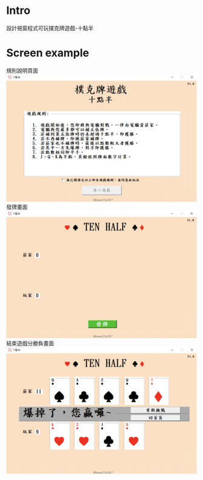 # Intro
設計視窗程式可玩撲克牌遊戲-十點半
# Screen example
規則說明頁面
![image](https://github.com/Samuelchi861008/WindowsForm-PokerCardsGame/blob/master/PokerCards/1.png)
發牌畫面
![image](https://github.com/Samuelchi861008/WindowsForm-PokerCardsGame/blob/master/PokerCards/2.png)
結束遊戲分勝負畫面
![image](https://github.com/Samuelchi861008/WindowsForm-PokerCardsGame/blob/master/PokerCards/3.png)
